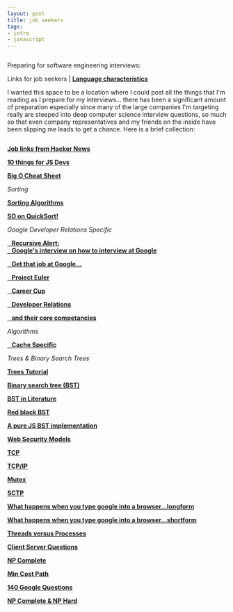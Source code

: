 ```yaml
---
layout: post
title: job seekers
tags:
- intro
- javascript
---
```

<img src="lineof.jpg" alt="">

Preparing for software engineering interviews:

Links for job seekers | **[Language characteristics](/languages "Qualatative Language Characteristics")**

I wanted this space to be a location where I could post all the things that I'm reading as I prepare for my interviews... there has been a significant amount of preparation especially since many of the large companies I'm targeting really are steeped into deep computer science interview questions, so much so that even company representatives and my friends on the inside have been slipping me leads to get a chance. Here is a brief collection:

<img src="imposter.jpg" alt="">

**<a href="https://news.ycombinator.com/item?id=10492086" target="_blank">Job links from Hacker News</a>**

**<a href="https://medium.com/javascript-scene/10-interview-questions-every-javascript-developer-should-know-6fa6bdf5ad95#.sb8fvdn5t" target="_blank">10 things for JS Devs</a>**

**<a href="http://bigocheatsheet.com/" target="_blank">Big O Cheat Sheet</a>**

*Sorting*

**<a href="http://www.sorting-algorithms.com/" target="_blank">Sorting Algorithms</a>**

**<a href="http://cs.stackexchange.com/questions/3/why-is-quicksort-better-than-other-sorting-algorithms-in-practice" target="_blank">SO on QuickSort!</a>**

*Google Developer Relations Specific*

**<a href="http://www.google.com/about/careers/lifeatgoogle/hangout-on-air-tech-interviewing.html" target="_blank"> &nbsp;&nbsp; Recursive Alert: <br> &nbsp;&nbsp; Google's interview on how to interview at Google</a>**

**<a href="http://steve-yegge.blogspot.com/2008/03/get-that-job-at-google.html" target="_blank"> &nbsp;&nbsp; Get that job at Google...</a>**

**<a href="https://projecteuler.net/" target="_blank">&nbsp;&nbsp; Project Euler</a>**

**<a href="http://www.careercup.com" target="_blank">&nbsp;&nbsp; Career Cup</a>**

**<a href="https://medium.com/google-developers/why-do-we-pay-these-people-anyway-d7ed706d6d55" target="_blank">&nbsp;&nbsp; Developer Relations</a>**

**<a href="https://medium.com/google-developers/the-core-competencies-of-developer-relations-f3e1c04c0f5b" target="blank">&nbsp;&nbsp; and their core competancies</a>**

*Algorithms*

**<a href="https://en.wikipedia.org/wiki/Cache_algorithms" target="blank">&nbsp;&nbsp; Cache Specific</a>**

*Trees & Binary Search Trees*

**<a href="http://code.tutsplus.com/articles/data-structures-with-javascript-tree--cms-23393">Trees Tutorial</a>**

**<a href="https://en.wikipedia.org/wiki/Binary_search_tree">Binary search tree (BST)</a>**

**<a href="https://www.cs.princeton.edu/~rs/AlgsDS07/08BinarySearchTrees.pdf">BST in Literature </a>**

**<a href="https://en.wikipedia.org/wiki/Red%E2%80%93black_tree">Red black BST</a>**

**<a href="https://gist.github.com/trevmex/821973" target="_blank">A pure JS BST implementation</a>**

**<a href="http://greendark-team.blogspot.com/2011/04/web-browser-security-models.html" target="_blank">Web Security Models</a>**

**<a href="http://searchnetworking.techtarget.com/definition/TCP" target="_blank">TCP</a>**

**<a href="http://searchnetworking.techtarget.com/definition/TCP-IP">TCP/IP</a>**

**<a href="http://searchnetworking.techtarget.com/definition/mutex" target="_blank">Mutex</a>**

**<a href="http://searchnetworking.techtarget.com/definition/SCTP" target="_blank">SCTP</a>**

**<a href="https://github.com/alex/what-happens-when" target="_blank">What happens when you type google into a browser...longform</a>**

**<a href="http://www.glassdoor.com/Interview/What-happens-when-you-type-www-google-com-in-your-browser-QTN_56396.htm" target="_blank">What happens when you type google into a browser...shortform</a>**

**<a href="http://stackoverflow.com/questions/200469/what-is-the-difference-between-a-process-and-a-thread" target="_blank">Threads versus Processes</a>**

**<a href="http://www.geekinterview.com/Interview-Questions/Networking/Client-Server-Computing" target="_blank">Client Server Questions</a>**

**<a href="http://c2.com/cgi/wiki?NpComplete" target="_blank">NP Complete</a>**

**<a href="" target="_blank"></a>**

**<a href="http://www.geeksforgeeks.org/dynamic-programming-set-6-min-cost-path/" target="_blank">Min Cost Path</a>**

**<a href="http://www.impactinterview.com/2009/10/140-google-interview-questions/" target="_blank">140 Google Questions</a>**

**<a href="http://c2.com/cgi/wiki?NpComplete" target="_blank">NP Complete & NP Hard</a>**

**<a href="" target="_blank"></a>**

**<a href="" target="_blank"></a>**

**<a href="" target="_blank"></a>**

**<a href="" target="_blank"></a>**

**<a href="" target="_blank"></a>**



<!--

Why do you want to work at GitHub?  

I want to work at Github because I believe heavily in open source as a method for the best versions of software to come forward. I'm fascinated with open and closed version control for non-software associations.

Why Client Applications?

I want to work specifically for Ecosystems because I believe that Atom and Electron will empower really new and interesting applications and companies and I want to help them achieve their goals. I have been interested in changing the tools we use while solving problems even before I was a software engineer, I've worked in novel renewable energy systems with no established inventories of parts -> we had to make our own solutions and each version of what we had was documented so we could continue to improve. Ben's description of what is needed for E.C.E. spoke to me directly, I would love to implement 1-2 week long projects to address bugs and needs in Atom, features that have been lost while staff works on deep seated issues, I think it's a perfect opportunity to learn the codebase and satisfy my own diverse interests and multi-threaded nature.

I really got into IDEs and framework design when working on a React Native project. The framework was so new we got an opportunity to give feedback to the architects, call for more documentation, and make our own, in the form of blogs, stack overflow, and github issues. I like documenting code and sharing examples as much as coding and figuring out issues themselves. I got a twitter account the day after Github Universe specifically to tweet at software companies and would enjoy crafting and sending out public communication. I would not use it as a personal platform.

Languages?

I am a JavaScript web engineer first and foremost. I love everything about it, it's quirks and asychronicity, and it's role as gatekeeper to the web. I also have experience (HTML, CSS), C++, Ruby, and statistics packages. I have dug out my college C++ book and have been reviewing it. I have read Objective-C as part of my work with React Native but not used it, Swift, C, or C# extensively.

Testing.

I am aware of testing, profiling and debugging techniques but are admittedly my weakness and I am eager to address this. I have used JavaScript framework testing suites such as Mocha, Chai, Jasmine, and really like Tape. Not used CI or BugSnag. I use DevTools.

API design experience.

I have worked with many different API based protocols and some of my favorites are Firebase, Youtube, and sources of information such as Wikipedia and Sports Statistics Reference sites. Other than this role, I'm mainly interested in roles working on large APIs and developer advocacy.

Bonus:

I have used Mac, Windows, and Linux extensively. I was an un-opinioned Windows user until college began, then switched over to Ubuntu Linux for college, graduate school, and the 4 years following (10 years). I recently started using Mac when I began to learn JavaScript. Electron really speaks to me because I would love to make desktop applications (and help make) across the three platforms.

How do you work in teams?

I am most comfortable with teamwork. I believe collaboration on programming and life is valuable and saves time. Within groups I believe it's important to work your strengths and address your weaknesses within reason. I typically take leadership roles when needed and high risk-reward endeavors when afforded.

What size team do you normally work with?

3-4 most commonly. I have worked in office, remote, and on-call for engineering projects. I believe that I would only ask people to do what I was willing and able to do myself. I believe in direct and open communication.

Do you find it difficult to give/receive edits?

Nope. As someone who has had to re-write his master's thesis over the course of a year to graduate, I deeply respect the style guide and the team process and will never allow my opinion or edits to undermine the greater good of working together.

What is your position on Open Source.

I want to work at Github because I believe heavily in open source as a method for the best versions of software to come forward. I believe it is a very difficult game to get into and the barriers that exist mirror that most of society has: wealth, privilege, & hierarchy but rather than society, the walls have the potential to come down much faster and I believe will.

-->
